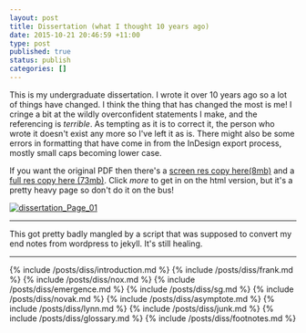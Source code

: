 ```yaml
---
layout: post
title: Dissertation (what I thought 10 years ago)
date: 2015-10-21 20:46:59 +11:00
type: post
published: true
status: publish
categories: []
---
```

<style type="text/css">
  p.inter-paragraph {
        font-size: 130%;
        padding: 0 10% 0 10%;
        line-height: 1.5;
        background-color: aliceblue;
        margin: 30px 0;
    }
</style>

This is my undergraduate dissertation. I wrote it over 10 years ago so a lot of things have changed. I think the thing that has changed the most is me! I cringe a bit at the wildly overconfident statements I make, and the referencing is _terrible_. As tempting as it is to correct it, the person who wrote it doesn't exist any more so I've left it as is. There might also be some errors in formatting that have come in from the InDesign export process, mostly small caps becoming lower case.

If you want the original PDF then there's a <a href="https://drive.google.com/file/d/0BwIWT_wqd-VmbTNOa1hqN3JmMzQ/view?usp=sharing">screen res copy here(8mb)</a> and a <a href="https://drive.google.com/file/d/0BwIWT_wqd-VmbjJibXlKRmwxVU0/view?usp=sharing">full res copy here (73mb)</a>. Click _more_ to get in on the html version, but it's a pretty heavy page so don't do it on the bus!

<a href="/wordpress/wp-content/uploads/2015/10/dissertation_Page_01.png" rel="attachment wp-att-1949"><img src="{{ site.baseurl }}/assets/15/diss/dissertation_Page_01.png" alt="dissertation_Page_01" /></a>

---

This got pretty badly mangled by a script that was supposed to convert my end notes from wordpress to jekyll. It's still healing.

---

{% include /posts/diss/introduction.md %}
{% include /posts/diss/frank.md %}
{% include /posts/diss/nox.md %}
{% include /posts/diss/emergence.md %}
{% include /posts/diss/sg.md %}
{% include /posts/diss/novak.md %}
{% include /posts/diss/asymptote.md %}
{% include /posts/diss/lynn.md %}
{% include /posts/diss/junk.md %}
{% include /posts/diss/glossary.md %}
{% include /posts/diss/footnotes.md %}
